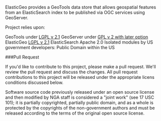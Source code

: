 ElasticGeo provides a GeoTools data store that allows geospatial features from an ElasticSearch index to be published via OGC services using GeoServer.  

Project relies upon:

GeoTools under [LGPL v 2.1](http://geotools.org/about.html)
GeoServer under [GPL v 2 with later option](http://geoserver.org/license/) 
ElasticGeo [LGPL v 2.1](https://github.com/matsjg/elasticgeo)
ElasticSearch Apache 2.0 
Isolated modules by US government developers: Public Domain within the US 

###Pull Request

If you'd like to contribute to this project, please make a pull request. We'll review the pull request and discuss the changes. All pull request contributions to this project will be released under the appropriate licens conditions discussed below. 

Software source code previously released under an open source license and then modified by NGA staff is considered a "joint work" (see 17 USC 101); it is partially copyrighted, partially public domain, and as a whole is protected by the copyrights of the non-government authors and must be released according to the terms of the original open source license.

